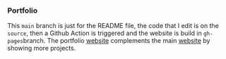 ### Portfolio
This ```main``` branch is just for the README file, the code that I edit is on the ```source```, then a Github Action is triggered and the website is build in ```gh-pages```branch.
The portfolio [website](https://miquelt9.github.io/portfolio/) complements the main [website](https://miquelt9.github.io) by showing more projects.
